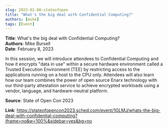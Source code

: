 ```yaml
---
slug: 2023-02-08-stateofopen
title: "What's the big deal with Confidential Computing?"  
authors: [mike]
tags: [Event]
---
```


**Title**: What's the big deal with Confidential Computing?   
**Authors**: Mike Bursell  
**Date**: February 8, 2023   

In this session, we will introduce attendees to Confidential Computing and how it encrypts "data in use" within a secure hardware environment called a Trusted Execution Environment (TEE) by restricting access to the applications running on a host to the CPU only. Attendees will also learn how our team combines the power of open source Enarx technology with our third-party attestation service to achieve encrypted workloads using a vendor, language, and hardware-neutral platform.


**Source**: State of Open Con 2023

**Link**: https://stateofopencon2023.sched.com/event/1GLMJ/whats-the-big-deal-with-confidential-computing?iframe=no&w=100%&sidebar=yes&bg=no